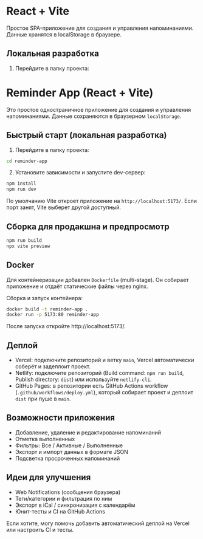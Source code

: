 # React + Vite

Простое SPA-приложение для создания и управления напоминаниями. Данные хранятся в localStorage в браузере.

## Локальная разработка

1. Перейдите в папку проекта:
# Reminder App (React + Vite)

Это простое одностраничное приложение для создания и управления напоминаниями. Данные сохраняются в браузерном `localStorage`.

## Быстрый старт (локальная разработка)

1. Перейдите в папку проекта:

```bash
cd reminder-app
```

2. Установите зависимости и запустите dev-сервер:

```bash
npm install
npm run dev
```

По умолчанию Vite откроет приложение на `http://localhost:5173/`. Если порт занят, Vite выберет другой доступный.

## Сборка для продакшна и предпросмотр

```bash
npm run build
npx vite preview
```

## Docker

Для контейнеризации добавлен `Dockerfile` (multi-stage). Он собирает приложение и отдаёт статические файлы через nginx.

Сборка и запуск контейнера:

```bash
docker build -t reminder-app .
docker run -p 5173:80 reminder-app
```

После запуска откройте http://localhost:5173/.

## Деплой

- Vercel: подключите репозиторий и ветку `main`, Vercel автоматически соберёт и задеплоит проект.
- Netlify: подключите репозиторий (Build command: `npm run build`, Publish directory: `dist`) или используйте `netlify-cli`.
- GitHub Pages: в репозитории есть GitHub Actions workflow (`.github/workflows/deploy.yml`), который собирает проект и деплоит `dist` при пуше в `main`.

## Возможности приложения

- Добавление, удаление и редактирование напоминаний
- Отметка выполненных
- Фильтры: Все / Активные / Выполненные
- Экспорт и импорт данных в формате JSON
- Подсветка просроченных напоминаний

## Идеи для улучшения

- Web Notifications (сообщения браузера)
- Теги/категории и фильтрация по ним
- Экспорт в iCal / синхронизация с календарём
- Юнит-тесты и CI на GitHub Actions

Если хотите, могу помочь добавить автоматический деплой на Vercel или настроить CI и тесты.
